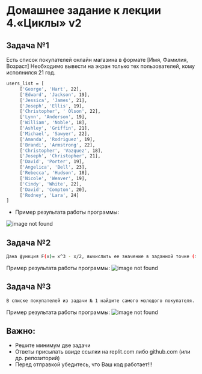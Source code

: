 # Домашнее задание к лекции 4.«Циклы» v2
## Задача №1
Есть список покупателей онлайн магазина в формате [Имя, Фамилия, Возраст]
Необходимо вывести на экран только тех пользователей, кому исполнился 21 год.
```sh
users_list = [
     ['George', 'Hart', 22],
     ['Edward', 'Jackson', 19],
     ['Jessica', 'James', 21],
     ['Joseph', 'Ellis', 19],
     ['Christopher', ' Olson', 22],
     ['Lynn', 'Anderson', 19],
     ['William', 'Noble', 18],
     ['Ashley', 'Griffin', 21],
     ['Michael', 'Sawyer', 22],
     ['Amanda', 'Rodriguez', 19],
     ['Brandi', 'Armstrong', 22],
     ['Christopher', 'Vazquez', 18],
     ['Joseph', 'Christopher', 21],
     ['David', 'Porter', 19],
     ['Angelica', 'Bell', 23],
     ['Rebecca', 'Hudson', 18],
     ['Nicole', 'Weaver', 19],
     ['Cindy', 'White', 22],
     ['David', 'Compton', 20],
     ['Rodney', 'Lara', 24]
]
```
- Пример результата работы программы:

![image not found](https://i.ibb.co/3Wq2WjD/hw.png)

## Задача №2
```sh
Дана функция F(x)= x^3 - x/2, вычислить ее значение в заданной точке (значение "X" пользователь вводит с клавиатуры)
```
Пример результата работы программы:
![image not found](https://i.ibb.co/zJh5VrB/hw2.png)

## Задача №3
```sh
В списке покупателей из задачи № 1 найдите самого молодого покупателя.
```
Пример результата работы программы:
![image not found](https://i.ibb.co/S00nfk2/hw3.png)

## Важно:
- Решите минимум две задачи
- Ответы присылать ввиде ссылки на replit.com либо github.com (или др. репозиторий)
- Перед отправкой убедитесь, что Ваш код работает!!!
